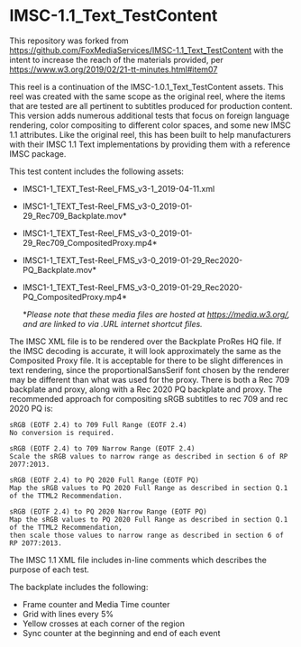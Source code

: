 # IMSC-1.1_Text_TestContent

This repository was forked from https://github.com/FoxMediaServices/IMSC-1.1_Text_TestContent with the intent to increase the reach of the materials provided, per https://www.w3.org/2019/02/21-tt-minutes.html#item07

This reel is a continuation of the IMSC-1.0.1_Text_TestContent assets. This reel was created with the same scope as the original reel, where the items that are tested are all pertinent to subtitles produced for production content. This version adds numerous additional tests that focus on foreign language rendering, color compositing to different color spaces, and some new IMSC 1.1 attributes. Like the original reel, this has been built to help manufacturers with their IMSC 1.1 Text implementations by providing them with a reference IMSC package.

This test content includes the following assets:
- IMSC1-1_TEXT_Test-Reel_FMS_v3-1_2019-04-11.xml
- IMSC1-1_TEXT_Test-Reel_FMS_v3-0_2019-01-29_Rec709_Backplate.mov*
- IMSC1-1_TEXT_Test-Reel_FMS_v3-0_2019-01-29_Rec709_CompositedProxy.mp4*
- IMSC1-1_TEXT_Test-Reel_FMS_v3-0_2019-01-29_Rec2020-PQ_Backplate.mov*
- IMSC1-1_TEXT_Test-Reel_FMS_v3-0_2019-01-29_Rec2020-PQ_CompositedProxy.mp4*

    **Please note that these media files are hosted at https://media.w3.org/, and are linked to via .URL  internet shortcut files.*

The IMSC XML file is to be rendered over the Backplate ProRes HQ file. If the IMSC decoding is accurate, it will look approximately the same as the Composited Proxy file. It is acceptable for there to be slight differences in text rendering, since the proportionalSansSerif font chosen by the renderer may be different than what was used for the proxy. There is both a Rec 709 backplate and proxy, along with a Rec 2020 PQ backplate and proxy. The recommended approach for compositing sRGB subtitles to rec 709 and rec 2020 PQ is:

    sRGB (EOTF 2.4) to 709 Full Range (EOTF 2.4)
    No conversion is required.

    sRGB (EOTF 2.4) to 709 Narrow Range (EOTF 2.4)
    Scale the sRGB values to narrow range as described in section 6 of RP 2077:2013.

    sRGB (EOTF 2.4) to PQ 2020 Full Range (EOTF PQ)
    Map the sRGB values to PQ 2020 Full Range as described in section Q.1 of the TTML2 Recommendation.

    sRGB (EOTF 2.4) to PQ 2020 Narrow Range (EOTF PQ)
    Map the sRGB values to PQ 2020 Full Range as described in section Q.1 of the TTML2 Recommendation,
    then scale those values to narrow range as described in section 6 of RP 2077:2013.

The IMSC 1.1 XML file includes in-line comments which describes the purpose of each test.

The backplate includes the following:
- Frame counter and Media Time counter
- Grid with lines every 5%
- Yellow crosses at each corner of the region
- Sync counter at the beginning and end of each event
